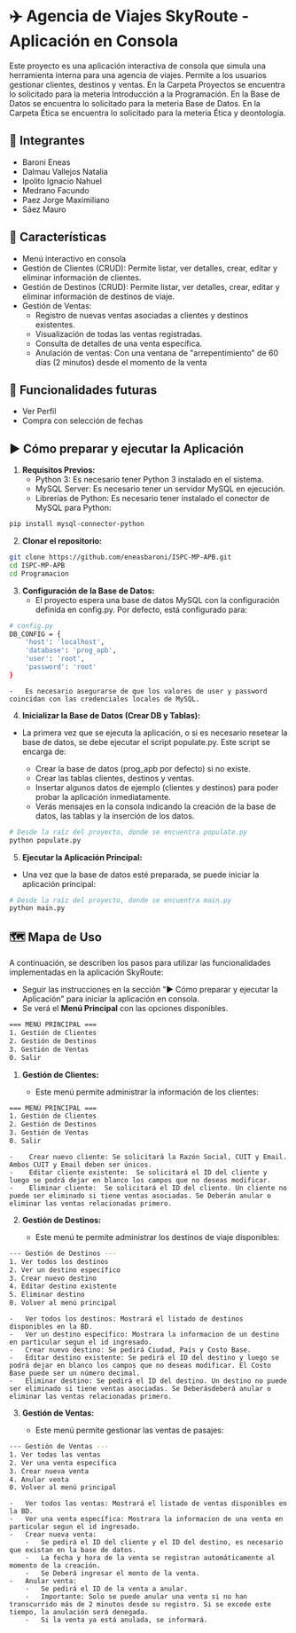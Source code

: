 # ✈️ Agencia de Viajes SkyRoute - Aplicación en Consola

Este proyecto es una aplicación interactiva de consola que simula una herramienta interna para una agencia de viajes. Permite a los usuarios gestionar clientes, destinos y ventas.
En la Carpeta Proyectos se encuentra lo solicitado para la meteria Introducción a la Programación.
En la Base de Datos se encuentra lo solicitado para la meteria Base de Datos.
En la Carpeta Ética se encuentra lo solicitado para la meteria Ética y deontología.

## 👥 Integrantes

-   Baroni Eneas
-   Dalmau Vallejos Natalia
-   Ipolito Ignacio Nahuel
-   Medrano Facundo
-   Paez Jorge Maximiliano
-   Sáez Mauro

## 🚀 Características

-   Menú interactivo en consola
-   Gestión de Clientes (CRUD): Permite listar, ver detalles, crear, editar y eliminar información de clientes.
-   Gestión de Destinos (CRUD): Permite listar, ver detalles, crear, editar y eliminar información de destinos de viaje.
-   Gestión de Ventas:
    -   Registro de nuevas ventas asociadas a clientes y destinos existentes.
    -   Visualización de todas las ventas registradas.
    -   Consulta de detalles de una venta específica.
    -   Anulación de ventas: Con una ventana de "arrepentimiento" de 60 días (2 minutos) desde el momento de la venta

## 🔧 Funcionalidades futuras

-   Ver Perfil
-   Compra con selección de fechas

## ▶️ Cómo preparar y ejecutar la Aplicación

1.  **Requisitos Previos:**
    -   Python 3: Es necesario tener Python 3 instalado en el sistema.
    -   MySQL Server: Es necesario tener un servidor MySQL en ejecución.
    -   Librerías de Python: Es necesario tener instalado el conector de MySQL para Python:

```bash
pip install mysql-connector-python
```

2.  **Clonar el repositorio:**

```bash
git clone https://github.com/eneasbaroni/ISPC-MP-APB.git
cd ISPC-MP-APB
cd Programacion
```

3.  **Configuración de la Base de Datos:**
    -   El proyecto espera una base de datos MySQL con la configuración definida en config.py. Por defecto, está configurado para:

```bash
# config.py
DB_CONFIG = {
    'host': 'localhost',
    'database': 'prog_apb',
    'user': 'root',
    'password': 'root'
}
```

    -   Es necesario asegurarse de que los valores de user y password coincidan con las credenciales locales de MySQL.

4.  **Inicializar la Base de Datos (Crear DB y Tablas):**

-   La primera vez que se ejecuta la aplicación, o si es necesario resetear la base de datos, se debe ejecutar el script populate.py. Este script se encarga de:

    -   Crear la base de datos (prog_apb por defecto) si no existe.
    -   Crear las tablas clientes, destinos y ventas.
    -   Insertar algunos datos de ejemplo (clientes y destinos) para poder probar la aplicación inmediatamente.
    -   Verás mensajes en la consola indicando la creación de la base de datos, las tablas y la inserción de los datos.

```bash
# Desde la raíz del proyecto, donde se encuentra populate.py
python populate.py
```

5.  **Ejecutar la Aplicación Principal:**

-   Una vez que la base de datos esté preparada, se puede iniciar la aplicación principal:

```bash
# Desde la raíz del proyecto, donde se encuentra main.py
python main.py
```

## 🗺️ Mapa de Uso

A continuación, se describen los pasos para utilizar las funcionalidades implementadas en la aplicación SkyRoute:

-   Seguir las instrucciones en la sección "▶️ Cómo preparar y ejecutar la Aplicación" para iniciar la aplicación en consola.
-   Se verá el **Menú Principal** con las opciones disponibles.

```bash
=== MENÚ PRINCIPAL ===
1. Gestión de Clientes
2. Gestión de Destinos
3. Gestión de Ventas
0. Salir
```

1.  **Gestión de Clientes:**

    -   Este menú permite administrar la información de los clientes:

```bash
=== MENÚ PRINCIPAL ===
1. Gestión de Clientes
2. Gestión de Destinos
3. Gestión de Ventas
0. Salir
```

    -    Crear nuevo cliente: Se solicitará la Razón Social, CUIT y Email. Ambos CUIT y Email deben ser únicos.
    -    Editar cliente existente:  Se solicitará el ID del cliente y luego se podrá dejar en blanco los campos que no deseas modificar.
    -    Eliminar cliente:  Se solicitará el ID del cliente. Un cliente no puede ser eliminado si tiene ventas asociadas. Se Deberán anular o eliminar las ventas relacionadas primero.

2.  **Gestión de Destinos:**

    -   Este menú te permite administrar los destinos de viaje disponibles:

```bash
--- Gestión de Destinos ---
1. Ver todos los destinos
2. Ver un destino específico
3. Crear nuevo destino
4. Editar destino existente
5. Eliminar destino
0. Volver al menú principal
```

    -   Ver todos los destinos: Mostrará el listado de destinos disponibles en la BD.
    -   Ver un destino específico: Mostrara la informacion de un destino en particular segun el id ingresado.
    -   Crear nuevo destino: Se pedirá Ciudad, País y Costo Base.
    -   Editar destino existente: Se pedirá el ID del destino y luego se podrá dejar en blanco los campos que no deseas modificar. El Costo Base puede ser un número decimal.
    -   Eliminar destino: Se pedirá el ID del destino. Un destino no puede ser eliminado si tiene ventas asociadas. Se Deberásdeberá anular o eliminar las ventas relacionadas primero.

3.  **Gestión de Ventas:**

    -   Este menú permite gestionar las ventas de pasajes:

```bash
--- Gestión de Ventas ---
1. Ver todas las ventas
2. Ver una venta específica
3. Crear nueva venta
4. Anular venta
0. Volver al menú principal
```

    -   Ver todos las ventas: Mostrará el listado de ventas disponibles en la BD.
    -   Ver una venta específica: Mostrara la informacion de una venta en particular segun el id ingresado.
    -   Crear nueva venta:
        -   Se pedirá el ID del cliente y el ID del destino, es necesario que existan en la base de datos.
        -   La fecha y hora de la venta se registran automáticamente al momento de la creación.
        -   Se Deberá ingresar el monto de la venta.
    -   Anular venta:
        -   Se pedirá el ID de la venta a anular.
        -   Importante: Solo se puede anular una venta si no han transcurrido más de 2 minutos desde su registro. Si se excede este tiempo, la anulación será denegada.
        -   Si la venta ya está anulada, se informará.

